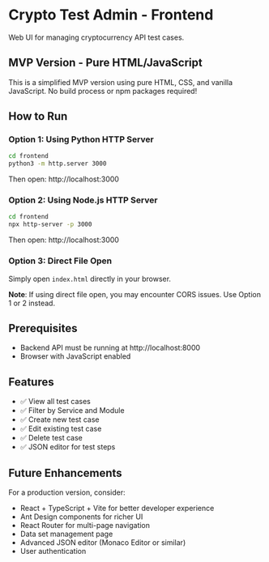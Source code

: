 # Crypto Test Admin - Frontend

Web UI for managing cryptocurrency API test cases.

## MVP Version - Pure HTML/JavaScript

This is a simplified MVP version using pure HTML, CSS, and vanilla JavaScript.
No build process or npm packages required!

## How to Run

### Option 1: Using Python HTTP Server

```bash
cd frontend
python3 -m http.server 3000
```

Then open: http://localhost:3000

### Option 2: Using Node.js HTTP Server

```bash
cd frontend
npx http-server -p 3000
```

Then open: http://localhost:3000

### Option 3: Direct File Open

Simply open `index.html` directly in your browser.

**Note**: If using direct file open, you may encounter CORS issues. Use Option 1 or 2 instead.

## Prerequisites

- Backend API must be running at http://localhost:8000
- Browser with JavaScript enabled

## Features

- ✅ View all test cases
- ✅ Filter by Service and Module
- ✅ Create new test case
- ✅ Edit existing test case
- ✅ Delete test case
- ✅ JSON editor for test steps

## Future Enhancements

For a production version, consider:
- React + TypeScript + Vite for better developer experience
- Ant Design components for richer UI
- React Router for multi-page navigation
- Data set management page
- Advanced JSON editor (Monaco Editor or similar)
- User authentication
